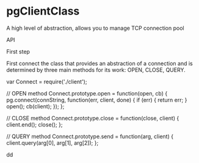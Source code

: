 pgClientClass
=============

A high level of abstraction, allows you to manage TCP connection pool


API


First step

First connect the class that provides an abstraction of a connection and is determined by three main methods for its work: OPEN, CLOSE, QUERY. 

var Connect = require('./client');

// OPEN method
Connect.prototype.open = function(open, cb) {
    pg.connect(connString, function(err, client, done) {
        if (err) {
            return err;
        }
        open();
        cb(client);
    });
};

// CLOSE method
Connect.prototype.close = function(close, client) {
    client.end();
    close();
};

// QUERY method
Connect.prototype.send = function(arg, client) {
    client.query(arg[0], arg[1], arg[2]);
};

dd
